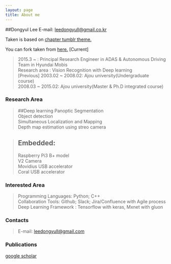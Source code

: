 ```yaml
---
layout: page
title: About me
---
```


##Dongyul Lee
E-mail: leedongyull@gmail.co.kr

Taken is based on [chapter tumblr theme.](http://theme-chapter.tumblr.com/)

You can fork taken from [here.](https://github.com/vfalanis/taken)
[Current]

> 2015.3 ~ : Principal Research Engineer in ADAS & Autonomous Driving Team in Hyundai Mobis  
> Research area : Vision Recognition with Deep learning  
[Previous]
> 2003.02 ~ 2008.02: Ajou university(Undergraduate course)  
> 2008.03 ~ 2015.02: Ajou university(Master & Ph.D integrated course)      

### Research Area
> ##Deep learning 
> Panoptic Segmentation  
> Object detection  
> Simultaneous Localization and Mapping  
> Depth map estimation using streo camera  

> ## Embedded:
> Raspberry Pi3 B+ model  
> V2 Camera  
> Movidius USB accelerator  
> Coral USB accelerator  

### Interested Area

> Programming Languages: Python; C++  
> Collaboration Tools: Github; Slack; Jira/Confluence with Agile process    
> Deep Learning Framework : Tensorflow with keras, Mxnet with gluon  

### Contacts
> E-mail: leedongyull@gmail.com  

### Publications
[google scholar](https://scholar.google.co.kr/citations?user=X6e-CywAAAAJ&hl=ko)
